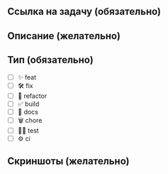## Ссылка на задачу (обязательно)

## Описание (желательно)
<!--- Напишите здесь -->

## Тип (обязательно)

- [ ] ✨ feat
- [ ] 🛠️ fix
- [ ] 🧹 refactor
- [ ] ✅ build
- [ ] 📝 docs
- [ ] 🗑️ chore
- [ ] 👨‍💻 test
- [ ] ⚙️ ci

## Скриншоты (желательно)
<!--- Загрузите сюда скриншоты  -->
